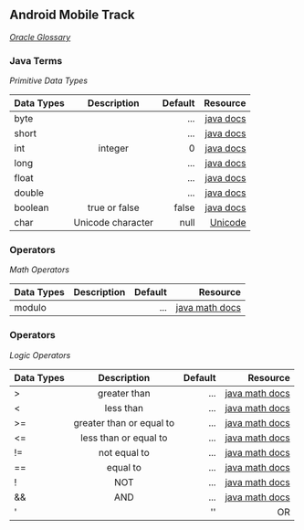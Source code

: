 

## Android Mobile Track
_[Oracle Glossary](http://www.oracle.com/technetwork/java/glossary-135216.html)_
### Java Terms 
_Primitive Data Types_

| Data Types                  | Description         | Default    | Resource   |
| ---------------------       |:-------------------:| ----------:| ---------: |
| byte                        |    | ...       | [java docs](https://docs.oracle.com/javase/tutorial/java/nutsandbolts/datatypes.html)   |
| short                        |    | ...      | [java docs](https://docs.oracle.com/javase/tutorial/java/nutsandbolts/datatypes.html)   |
| int                         | integer             |    0       | [java docs](https://docs.oracle.com/javase/tutorial/java/nutsandbolts/datatypes.html)|
| long                        |    | ...      | [java docs](https://docs.oracle.com/javase/tutorial/java/nutsandbolts/datatypes.html)   |
| float                        |    | ...      | [java docs](https://docs.oracle.com/javase/tutorial/java/nutsandbolts/datatypes.html)   |
| double                        |    | ...      | [java docs](https://docs.oracle.com/javase/tutorial/java/nutsandbolts/datatypes.html)   |
| boolean                     | true or false       | false      | [java docs](https://docs.oracle.com/javase/tutorial/java/nutsandbolts/datatypes.html) |
| char                        | Unicode character   | null       | [Unicode](https://www.fileformat.info/info/unicode/char/0000/index.htm)   |

### Operators
_Math Operators_

| Data Types                  | Description         | Default    | Resource   |
| ---------------------       |:-------------------:| ----------:| ---------: |
| modulo                      |                     | ...        | [java math docs](http://tutorials.jenkov.com/java/math-operators-and-math-class.html#remainder-modulo)|

### Operators
_Logic Operators_

| Data Types                  | Description         | Default    | Resource   |
| ---------------------       |:-------------------:| ----------:| ---------: |
| >                      | greater than                    | ...        | [java math docs](http://tutorials.jenkov.com/java/math-operators-and-math-class.html#remainder-modulo)|
| <                      | less than                    | ...        | [java math docs](http://tutorials.jenkov.com/java/math-operators-and-math-class.html#remainder-modulo)|
| >=                      | greater than or equal to    | ...        | [java math docs](http://tutorials.jenkov.com/java/math-operators-and-math-class.html#remainder-modulo)|
| <=                      | less than or equal to       | ...        | [java math docs](http://tutorials.jenkov.com/java/math-operators-and-math-class.html#remainder-modulo)|
| !=                      | not equal to                | ...        | [java math docs](http://tutorials.jenkov.com/java/math-operators-and-math-class.html#remainder-modulo)|
| ==                     | equal to                     | ...        | [java math docs](http://tutorials.jenkov.com/java/math-operators-and-math-class.html#remainder-modulo)|
| !                      | NOT                    | ...        | [java math docs](http://tutorials.jenkov.com/java/math-operators-and-math-class.html#remainder-modulo)|
| &&                     | AND                    | ...        | [java math docs](http://tutorials.jenkov.com/java/math-operators-and-math-class.html#remainder-modulo)|
| '||''                     | OR                    | ...        | [java math docs](http://tutorials.jenkov.com/java/math-operators-and-math-class.html#remainder-modulo)|




